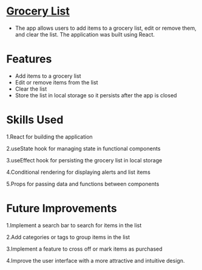 
# [Grocery List](https://github.com/Likokoko/Grocery-list.git)
 * The app allows users to add items to a grocery list, edit or remove them, and clear the list. The application was built using React.

# Features
  * Add items to a grocery list
  * Edit or remove items from the list
  * Clear the list 
  * Store the list in local storage so it persists after the app is closed
  
# Skills Used

  1.React for building the application
  
  2.useState hook for managing state in functional components
  
  3.useEffect hook for persisting the grocery list in local storage
  
  4.Conditional rendering for displaying alerts and list items
  
  5.Props for passing data and functions between components


# Future Improvements
 1.Implement a search bar to search for items in the list

 2.Add categories or tags to group items in the list

 3.Implement a feature to cross off or mark items as purchased

 4.Improve the user interface with a more attractive and intuitive design.
